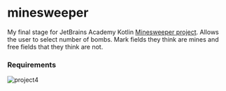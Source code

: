 # minesweeper
My final stage for JetBrains Academy Kotlin [Minesweeper project](https://hyperskill.org/projects/8/stages/469/implement). Allows the user to select number of bombs. Mark fields they think are mines and free fields that they think are not.
### Requirements
![project4](https://user-images.githubusercontent.com/64429863/84580012-1280eb00-ada1-11ea-8f60-cc760a4fcda2.jpg)
